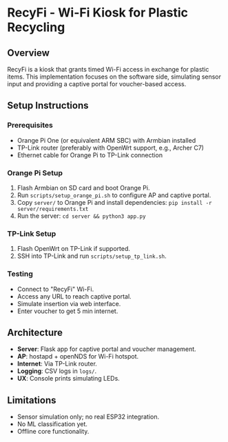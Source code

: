 # RecyFi - Wi-Fi Kiosk for Plastic Recycling

## Overview
RecyFi is a kiosk that grants timed Wi-Fi access in exchange for plastic items. This implementation focuses on the software side, simulating sensor input and providing a captive portal for voucher-based access.

## Setup Instructions

### Prerequisites
- Orange Pi One (or equivalent ARM SBC) with Armbian installed
- TP-Link router (preferably with OpenWrt support, e.g., Archer C7)
- Ethernet cable for Orange Pi to TP-Link connection

### Orange Pi Setup
1. Flash Armbian on SD card and boot Orange Pi.
2. Run `scripts/setup_orange_pi.sh` to configure AP and captive portal.
3. Copy `server/` to Orange Pi and install dependencies: `pip install -r server/requirements.txt`
4. Run the server: `cd server && python3 app.py`

### TP-Link Setup
1. Flash OpenWrt on TP-Link if supported.
2. SSH into TP-Link and run `scripts/setup_tp_link.sh`.

### Testing
- Connect to "RecyFi" Wi-Fi.
- Access any URL to reach captive portal.
- Simulate insertion via web interface.
- Enter voucher to get 5 min internet.

## Architecture
- **Server**: Flask app for captive portal and voucher management.
- **AP**: hostapd + openNDS for Wi-Fi hotspot.
- **Internet**: Via TP-Link router.
- **Logging**: CSV logs in `logs/`.
- **UX**: Console prints simulating LEDs.

## Limitations
- Sensor simulation only; no real ESP32 integration.
- No ML classification yet.
- Offline core functionality.
